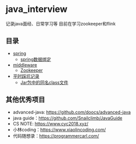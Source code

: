 # java_interview
记录java面经、日常学习等
目前在学习zookeeper和flink

## 目录
- [spring](./spring/)
    - [spring数据绑定](./spring/spring数据绑定.md)
- [middleware](./middleware/)
    - [Zookeeper](./middleware/Zookeeper.md)
- [平时踩坑记录](./平时踩坑记录/)
    - [Jar包中的同名class文件](./平时踩坑记录/Jar包中的同名class.md)

## 其他优秀项目
- advanced-java: https://github.com/doocs/advanced-java
- java guide：https://github.com/Snailclimb/JavaGuide
- CS NOTE: https://www.cyc2018.xyz/
- 小林coding：https://www.xiaolincoding.com/
- 代码随想录：https://programmercarl.com/
